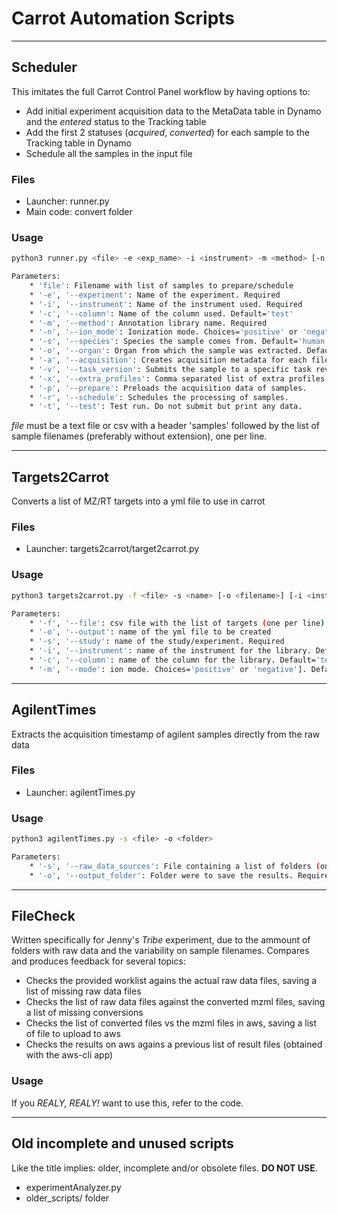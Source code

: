 # Carrot Automation Scripts

---
## Scheduler
This imitates the full Carrot Control Panel workflow by having options to:
- Add initial experiment acquisition data to the MetaData table in Dynamo and the _entered_ status to the Tracking table
- Add the first 2 statuses (_acquired_, _converted_) for each sample to the Tracking table in Dynamo
- Schedule all the samples in the input file

### Files
- Launcher: runner.py
- Main code: convert folder

### Usage
```bash
python3 runner.py <file> -e <exp_name> -i <instrument> -m <method> [-n <ion-mode>] [-c <column>] [-s <specie>] [-o <organ>] [-x <profile>] [-a] [-p] [-r] [-t]

Parameters:
    * 'file': Filename with list of samples to prepare/schedule
    * '-e', '--experiment': Name of the experiment. Required
    * '-i', '--instrument': Name of the instrument used. Required
    * '-c', '--column': Name of the column used. Default='test'
    * '-m', '--method': Annotation library name. Required
    * '-n', '--ion_mode': Ionization mode. Choices='positive' or 'negative' - Default='positive'
    * '-s', '--species': Species the sample comes from. Default='human'
    * '-o', '--organ': Organ from which the sample was extracted. Default='plasma'
    * '-a', '--acquisition': Creates acquisition metadata for each file.
    * '-v', '--task_version': Submits the sample to a specific task revision. Default='86'
    * '-x', '--extra_profiles': Comma separated list of extra profiles to pass to springboot.
    * '-p', '--prepare': Preloads the acquisition data of samples.
    * '-r', '--schedule': Schedules the processing of samples.
    * '-t', '--test': Test run. Do not submit but print any data.
```

_file_ must be a text file or csv with a header 'samples' followed by the list of sample filenames (preferably without extension), one per line.

---
## Targets2Carrot
Converts a list of MZ/RT targets into a yml file to use in carrot

### Files
- Launcher: targets2carrot/target2carrot.py

### Usage
```bash
python3 targets2carrot.py -f <file> -s <name> [-o <filename>] [-i <instrument>] [-c <column>] [-m <ion-mode>] 

Parameters:
    * '-f', '--file': csv file with the list of targets (one per line) and with headers: 'Metabolite name,Average Mz,Average Rt(min),istd'. Required
    * '-o', '--output': name of the yml file to be created
    * '-s', '--study': name of the study/experiment. Required
    * '-i', '--instrument': name of the instrument for the library. Default='test'
    * '-c', '--column': name of the column for the library. Default='test'
    * '-m', '--mode': ion mode. Choices='positive' or 'negative']. Default='positive'
```
---
## AgilentTimes
Extracts the acquisition timestamp of agilent samples directly from the raw data

### Files
- Launcher: agilentTimes.py

### Usage
```bash
python3 agilentTimes.py -s <file> -o <folder>

Parameters:
    * '-s', '--raw_data_sources': File containing a list of folders (one per line) where the raw data lives. Required
    * '-o', '--output_folder': Folder were to save the results. Required
```
---
## FileCheck
Written specifically for Jenny's _Tribe_ experiment, due to the ammount of folders with raw data and the variability on sample filenames.
Compares and produces feedback for several topics:
- Checks the provided worklist agains the actual raw data files, saving a list of missing raw data files
- Checks the list of raw data files against the converted mzml files, saving a list of missing conversions
- Checks the list of converted files vs the mzml files in aws, saving a list of file to upload to aws
- Checks the results on aws agains a previous list of result files (obtained with the aws-cli app)

### Usage
If you _REALY, REALY!_ want to use this, refer to the code.

---
## Old incomplete and unused scripts
Like the title implies: older, incomplete and/or obsolete files. **DO NOT USE**. 
- experimentAnalyzer.py
- older_scripts/ folder
